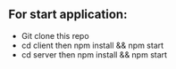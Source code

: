 ## For start application:
- Git clone this repo 
- cd client then npm install && npm start
- cd server then npm install && npm start
